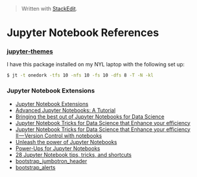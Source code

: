 > Written with [StackEdit](https://stackedit.io/).

# Jupyter Notebook References

### **[jupyter-themes](https://github.com/dunovank/jupyter-themes)**

I have this package installed on my NYL laptop with the following set up:

```bash
$ jt -t onedork -tfs 10 -nfs 10 -fs 10 -dfs 8 -T -N -kl
```

### Jupyter Notebook Extensions

- [Jupyter Notebook Extensions](https://towardsdatascience.com/jupyter-notebook-extensions-517fa69d2231)
- [Advanced Jupyter Notebooks: A Tutorial](https://towardsdatascience.com/advanced-jupyter-notebooks-a-tutorial-3569d8153057)
- [Bringing the best out of Jupyter Notebooks for Data Science](https://towardsdatascience.com/bringing-the-best-out-of-jupyter-notebooks-for-data-science-f0871519ca29)
- [Jupyter Notebook Tricks for Data Science that Enhance your efficiency](https://codeburst.io/jupyter-notebook-tricks-for-data-science-that-enhance-your-efficiency-95f98d3adee4)
- [Jupyter Notebook Tricks for Data Science that Enhance your efficiency II — Version Control with notebooks](https://codeburst.io/jupyter-notebook-tricks-for-data-science-that-enhance-your-efficiency-ii-version-control-with-c2e7942f7681)
- [Unleash the power of Jupyter Notebooks](https://towardsdatascience.com/unleash-the-power-of-jupyter-notebooks-4ed452a47895)
- [Power-Ups for Jupyter Notebooks](https://towardsdatascience.com/power-ups-for-jupyter-notebooks-ebfa6e5e57a)
- [28 Jupyter Notebook tips, tricks, and shortcuts](https://www.dataquest.io/blog/jupyter-notebook-tips-tricks-shortcuts/)
- [bootstrap_jumbotron_header](https://www.w3schools.com/bootstrap/bootstrap_jumbotron_header.asp)
- [bootstrap_alerts](https://www.w3schools.com/bootstrap/bootstrap_alerts.asp)
<!--stackedit_data:
eyJoaXN0b3J5IjpbLTM1NjU0NTg3NCwyMjAwMzU2NCwxMDk2OT
QyMzc4LDEwODEzMzUwMzIsMjAyMjQ1ODI0OCwtMTk0ODIxMDg1
N119
-->
